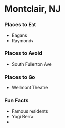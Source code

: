 # Montclair, NJ
### Places to Eat
- Eagans
- Raymonds


### Places to Avoid
- South Fullerton Ave



### Places to Go
- Wellmont Theatre


### Fun Facts
- Famous residents
 - Yogi Berra
 - 
